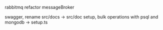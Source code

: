 rabbitmq
refactor messageBroker

swagger, rename src/docs -> src/doc
setup, bulk operations with psql and mongodb -> setup.ts
